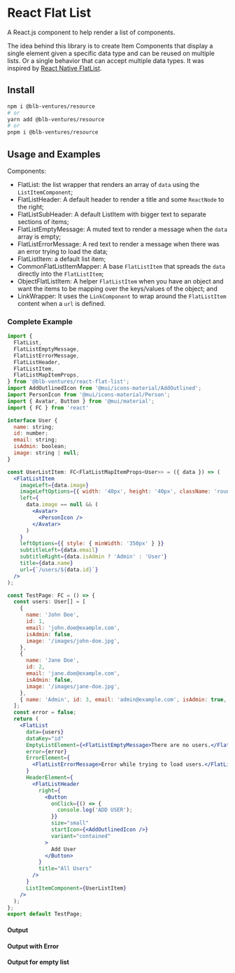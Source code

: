 # React Flat List

A React.js component to help render a list of components.

The idea behind this library is to create Item Components that display a single element given a specific data type and can be reused on multiple lists. Or a single behavior that can accept multiple data types. It was inspired by [React Native FlatList](https://reactnative.dev/docs/flatlist).

## Install

```bash
npm i @blb-ventures/resource
# or
yarn add @blb-ventures/resource
# or
pnpm i @blb-ventures/resource
```

## Usage and Examples

Components:

- FlatList: the list wrapper that renders an array of `data` using the `ListItemComponent`;
- FlatListHeader: A default header to render a title and some `ReactNode` to the right;
- FlatListSubHeader: A default ListItem with bigger text to separate sections of items;
- FlatListEmptyMessage: A muted text to render a message when the `data` array is empty;
- FlatListErrorMessage: A red text to render a message when there was an error trying to load the data;
- FlatListItem: a default list item;
- CommonFlatListItemMapper: A base `FlatListItem` that spreads the `data` directly into the `FlatListItem`;
- ObjectFlatListItem: A helper `FlatListItem` when you have an object and want the items to be mapping over the keys/values of the object; and
- LinkWrapper: It uses the `LinkComponent` to wrap around the `FlatListItem` content when a `url` is defined.

### Complete Example

```jsx
import {
  FlatList,
  FlatListEmptyMessage,
  FlatListErrorMessage,
  FlatListHeader,
  FlatListItem,
  FlatListMapItemProps,
} from '@blb-ventures/react-flat-list';
import AddOutlinedIcon from '@mui/icons-material/AddOutlined';
import PersonIcon from '@mui/icons-material/Person';
import { Avatar, Button } from '@mui/material';
import { FC } from 'react'

interface User {
  name: string;
  id: number;
  email: string;
  isAdmin: boolean;
  image: string | null;
}

const UserListItem: FC<FlatListMapItemProps<User>> = ({ data }) => (
  <FlatListItem
    imageLeft={data.image}
    imageLeftOptions={{ width: '40px', height: '40px', className: 'rounded-full' }}
    left={
      data.image == null && (
        <Avatar>
          <PersonIcon />
        </Avatar>
      )
    }
    leftOptions={{ style: { minWidth: '350px' } }}
    subtitleLeft={data.email}
    subtitleRight={data.isAdmin ? 'Admin' : 'User'}
    title={data.name}
    url={`/users/${data.id}`}
  />
);

const TestPage: FC = () => {
  const users: User[] = [
    {
      name: 'John Doe',
      id: 1,
      email: 'john.doe@example.com',
      isAdmin: false,
      image: '/images/john-doe.jpg',
    },
    {
      name: 'Jane Doe',
      id: 2,
      email: 'jane.doe@example.com',
      isAdmin: false,
      image: '/images/jane-doe.jpg',
    },
    { name: 'Admin', id: 3, email: 'admin@example.com', isAdmin: true, image: null },
  ];
  const error = false;
  return (
    <FlatList
      data={users}
      dataKey="id"
      EmptyListElement={<FlatListEmptyMessage>There are no users.</FlatListEmptyMessage>}
      error={error}
      ErrorElement={
        <FlatListErrorMessage>Error while trying to load users.</FlatListErrorMessage>
      }
      HeaderElement={
        <FlatListHeader
          right={
            <Button
              onClick={() => {
                console.log('ADD USER');
              }}
              size="small"
              startIcon={<AddOutlinedIcon />}
              variant="contained"
            >
              Add User
            </Button>
          }
          title="All Users"
        />
      }
      ListItemComponent={UserListItem}
    />
  );
};
export default TestPage;
```

#### Output

#### Output with Error

#### Output for empty list
